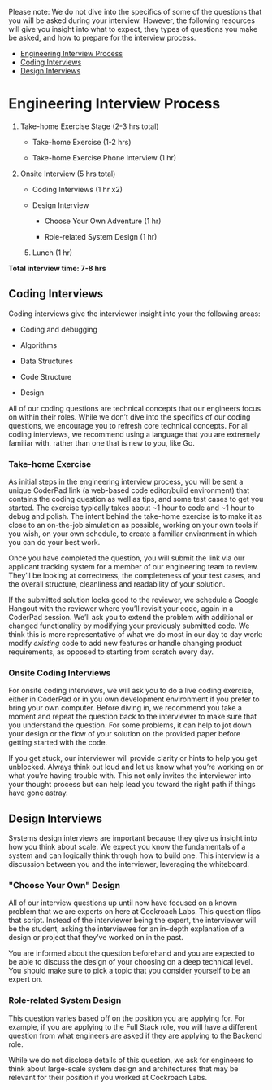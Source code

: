 Please note: We do not dive into the specifics of some of the questions that you will be asked during your interview. However, the following resources will give you insight into what to expect, they types of questions you make be asked, and how to prepare for the interview process.

- [Engineering Interview Process](#engineering-interview-process)
- [Coding Interviews](#coding-interviews)
- [Design Interviews](#design-interviews)

# Engineering Interview Process

1. Take-home Exercise Stage (2-3 hrs total)

    - Take-home Exercise (1-2 hrs)

    - Take-home Exercise Phone Interview (1 hr)

2. Onsite Interview (5 hrs total)

    - Coding Interviews (1 hr x2)

   - Design Interview 

        - Choose Your Own Adventure (1 hr)

        - Role-related System Design (1 hr)

    5. Lunch (1 hr)

**Total interview time: 7-8 hrs**


## Coding Interviews

Coding interviews give the interviewer insight into your the following areas:

- Coding and debugging

- Algorithms

- Data Structures

- Code Structure

- Design


All of our coding questions are technical concepts that our engineers focus on within their roles. While we don’t dive into the specifics of our coding questions, we encourage you to refresh core technical concepts. For all coding interviews, we recommend using a language that you are extremely familiar with, rather than one that is new to you, like Go. 

### Take-home Exercise

As initial steps in the engineering interview process, you will be sent a unique CoderPad link (a web-based code editor/build environment) that contains the coding question as well as tips, and some test cases to get you started. The exercise typically takes about ~1 hour to code and ~1 hour to debug and polish. The intent behind the take-home exercise is to make it as close to an on-the-job simulation as possible, working on your own tools if you wish, on your own schedule, to create a familiar environment in which you can do your best work.

Once you have completed the question, you will submit the link via our applicant tracking system for a member of our engineering team to review. They’ll be looking at correctness, the completeness of your test cases, and the overall structure, cleanliness and readability of your solution.

If the submitted solution looks good to the reviewer, we schedule a Google Hangout with the reviewer where you’ll revisit your code, again in a CoderPad session.  We’ll ask you to extend the problem with additional or changed functionality by modifying your previously submitted code. We think this is more representative of what we do most in our day to day work: modify *existing* code to add new features or handle changing product requirements, as opposed to starting from scratch every day.

### Onsite Coding Interviews

For onsite coding interviews, we will ask you to do a live coding exercise, either in CoderPad or in you own development environment if you prefer to bring your own computer.  Before diving in, we recommend you take a moment and repeat the question back to the interviewer to make sure that you understand the question. For some problems, it can help to jot down your design or the flow of your solution on the provided paper before getting started with the code. 

If you get stuck, our interviewer will provide clarity or hints to help you get unblocked. Always think out loud and let us know what you’re working on or what you’re having trouble with. This not only invites the interviewer into your thought process but can help lead you toward the right path if things have gone astray.

## Design Interviews

Systems design interviews are important because they give us insight into how you think about scale. We expect you know the fundamentals of a system and can logically think through how to build one. This interview is a discussion between you and the interviewer, leveraging the whiteboard. 

### "Choose Your Own" Design

All of our interview questions up until now have focused on a known problem that we are experts on here at Cockroach Labs. This question flips that script. Instead of the interviewer being the expert, the interviewer will be the student, asking the interviewee for an in-depth explanation of a design or project that they’ve worked on in the past. 

You are informed about the question beforehand and you are expected to be able to  discuss the design of your choosing on a deep technical level. You should make sure to pick a topic that you consider yourself to be an expert on. 

### Role-related System Design 

This question varies based off on the position you are applying for. For example, if you are applying to the Full Stack role, you will have a different question from what engineers are asked if they are applying to the Backend role. 

While we do not disclose details of this question, we ask for engineers to think about large-scale system design and architectures that may be relevant for their position if you worked at Cockroach Labs. 

